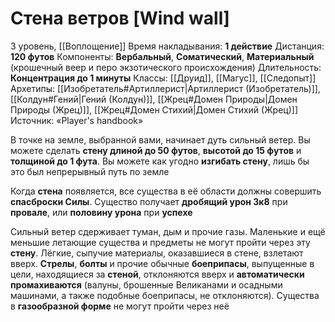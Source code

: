 # Стена ветров [Wind wall]
3 уровень, [[Воплощение]]
Время накладывания: **1 действие**
Дистанция: **120 футов**
Компоненты: **Вербальный**, **Соматический**, **Материальный** (крошечный веер и перо экзотического происхождения)
Длительность: **Концентрация до 1 минуты**
Классы: [[Друид]], [[Магус]], [[Следопыт]]
Архетипы: [[Изобретатель#Артиллерист|Артиллерист (Изобретатель)]], [[Колдун#Гений|Гений (Колдун)]], [[Жрец#Домен Природы|Домен Природы (Жрец)]], [[Жрец#Домен Стихий|Домен Стихий (Жрец)]]
Источник: «Player's handbook»

В точке на земле, выбранной вами, начинает дуть сильный ветер. Вы можете сделать **стену длиной до 50 футов**, **высотой до 15 футов** и **толщиной до 1 фута**. Вы можете как угодно **изгибать стену**, лишь бы это был непрерывный путь по земле

Когда **стена** появляется, все существа в её области должны совершить **спасброски Силы**. Существо получает **дробящий урон 3к8** при **провале**, или **половину урона** при **успехе**

Сильный ветер сдерживает туман, дым и прочие газы. Маленькие и ещё меньшие летающие существа и предметы не могут пройти через эту **стену**. Лёгкие, сыпучие материалы, оказавшиеся в стене, взлетают вверх. **Стрелы**, **болты** и прочие обычные **боеприпасы**, выпущенные в цели, находящиеся за **стеной**, отклоняются вверх и **автоматически промахиваются** (валуны, брошенные Великанами и осадными машинами, а также подобные боеприпасы, не отклоняются). Существа в **газообразной форме** не могут пройти через неё